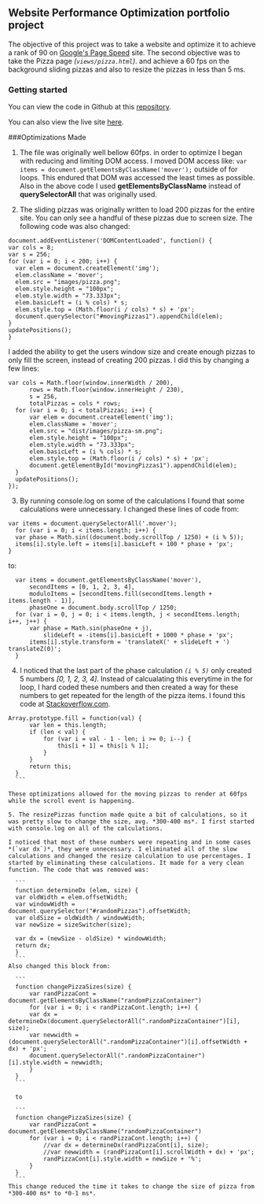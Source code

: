 ## Website Performance Optimization portfolio project

The objective of this project was to take a website and optimize it to achieve a rank of 90 on [Google's Page Speed](https://developers.google.com/speed/pagespeed/insights/) site. The second objective was to take the Pizza page *(`views/pizza.html`)*. and achieve a 60 fps on the background sliding pizzas and also to resize the pizzas in less than 5 ms. 

### Getting started

You can view the code in Github at this [repository](http://github.com/lhernandez9x/frontend-nanodegree-mobile-portfolio).

You can also view the live site [here](http://lhernandez9x.github.io/frontend-nanodegree-mobile-portfolio).

###Optimizations Made

1. The file was originally well bellow 60fps. in order to optimize I began with reducing and limiting DOM access. I moved DOM access like:
    ```var items = document.getElementsByClassName('mover');```
outside of for loops. This endured that DOM was accessed the least times as possible. Also in the above code I used **getElementsByClassName** instead of **querySelectorAll** that was originally used.

2. The sliding pizzas was originally written to load 200 pizzas for the entire site. You can only see a handful of these pizzas due to screen size. The following code was also changed:

  ```
document.addEventListener('DOMContentLoaded', function() {
  var cols = 8;
  var s = 256;
  for (var i = 0; i < 200; i++) {
    var elem = document.createElement('img');
    elem.className = 'mover';
    elem.src = "images/pizza.png";
    elem.style.height = "100px";
    elem.style.width = "73.333px";
    elem.basicLeft = (i % cols) * s;
    elem.style.top = (Math.floor(i / cols) * s) + 'px';
    document.querySelector("#movingPizzas1").appendChild(elem);
  }
  updatePositions();
}
  ```
I added the ability to get the users window size and create enough pizzas to only fill the screen, instead of creating 200 pizzas. I did this by changing a few lines:

  ```
  var cols = Math.floor(window.innerWidth / 200),
        rows = Math.floor(window.innerHeight / 230),
        s = 256,
        totalPizzas = cols * rows;
    for (var i = 0; i < totalPizzas; i++) {
        var elem = document.createElement('img');
        elem.className = 'mover';
        elem.src = "dist/images/pizza-sm.png";
        elem.style.height = "100px";
        elem.style.width = "73.333px";
        elem.basicLeft = (i % cols) * s;
        elem.style.top = (Math.floor(i / cols) * s) + 'px';
        document.getElementById("movingPizzas1").appendChild(elem);
    }
    updatePositions();
});
  ```

3. By running console.log on some of the calculations I found that some calculations were unnecessary. I changed these lines of code from:

  ```
  var items = document.querySelectorAll('.mover');
    for (var i = 0; i < items.length; i++) {
    var phase = Math.sin((document.body.scrollTop / 1250) + (i % 5));
    items[i].style.left = items[i].basicLeft + 100 * phase + 'px';
  }
  ```
  
  to:

  ```
    var items = document.getElementsByClassName('mover'),
        secondItems = [0, 1, 2, 3, 4],
        moduloItems = [secondItems.fill(secondItems.length + items.length - 1)],
        phaseOne = document.body.scrollTop / 1250;
    for (var i = 0, j = 0; i < items.length, j < secondItems.length; i++, j++) {
        var phase = Math.sin(phaseOne + j),
            slideLeft = -items[i].basicLeft + 1000 * phase + 'px';
        items[i].style.transform = 'translateX(' + slideLeft + ') translateZ(0)';
    }
  ```

4. I noticed that the last part of the phase calculation *`(i % 5)`* only created 5 numbers *[0, 1, 2, 3, 4]*. Instead of calcualating this everytime in the for loop, I hard coded these numbers and then created a way for these numbers to get repeated for the length of the pizza items. I found this code at [Stackoverflow.com](http://stackoverflow.com/questions/12503146/create-an-array-with-same-element-repeated-multiple-times-in-javascript).

  ```
  Array.prototype.fill = function(val) {
        var len = this.length;
        if (len < val) {
            for (var i = val - 1 - len; i >= 0; i--) {
                this[i + 1] = this[i % 1];
            }
        }
        return this;
    }
    ```

  These optimizations allowed for the moving pizzas to render at 60fps while the scroll event is happening.

5. The resizePizzas function made quite a bit of calculations, so it was pretty slow to change the size, avg. *300-400 ms*. I first started with console.log on all of the calculations.

  I noticed that most of these numbers were repeating and in some cases *(`var dx`)*, they were unnecessary. I eliminated all of the slow calculations and changed the resize calculation to use percentages. I started by eliminating these calculations. It made for a very clean function. The code that was removed was:

    ```
    function determineDx (elem, size) {
    var oldWidth = elem.offsetWidth;
    var windowWidth = document.querySelector("#randomPizzas").offsetWidth;
    var oldSize = oldWidth / windowWidth;
    var newSize = sizeSwitcher(size);
    
    var dx = (newSize - oldSize) * windowWidth;
    return dx;
    }
    ```
Also changed this block from:

    ```
    function changePizzaSizes(size) {
        var randPizzaCont = document.getElementsByClassName("randomPizzaContainer")
        for (var i = 0; i < randPizzaCont.length; i++) {
        var dx = determineDx(document.querySelectorAll(".randomPizzaContainer")[i], size);
        var newwidth = (document.querySelectorAll(".randomPizzaContainer")[i].offsetWidth + dx) + 'px';
        document.querySelectorAll(".randomPizzaContainer")[i].style.width = newwidth;
        }
    }
    ```
    
    to
    
    ```
    function changePizzaSizes(size) {
        var randPizzaCont = document.getElementsByClassName("randomPizzaContainer")
        for (var i = 0; i < randPizzaCont.length; i++) {
            //var dx = determineDx(randPizzaCont[i], size);
            //var newwidth = (randPizzaCont[i].scrollWidth + dx) + 'px';
            randPizzaCont[i].style.width = newSize + '%';
        }
    }
    ```
This change reduced the time it takes to change the size of pizza from *300-400 ms* to *0-1 ms*.
